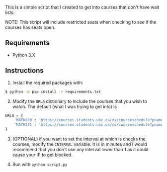 This is a simple script that I created to get into courses that don't have wait lists.

NOTE: This script will include restricted seats when checking to see if the courses has seats open.

## Requirements
- Python 3.X

## Instructions

1. Install the required packages with:

```sh
$ python -m pip install -r requirements.txt
```

2. Modify the `URLS` dictionary to include the courses that you wish to watch. The default (what I was trying to get into) is

```Python
URLS = {
    'MATH200': 'https://courses.students.ubc.ca/cs/courseschedule?pname=subjarea&tname=subj-section&dept=MATH&course=200&section=921',
    'MATH221': 'https://courses.students.ubc.ca/cs/courseschedule?pname=subjarea&tname=subj-section&dept=MATH&course=221&section=921'
}
```

3. (OPTIONAL) if you want to set the interval at which is checks the courses, modify the `INTERVAL` variable. It is in minutes and I would recommend that you don't use any interval lower than 1 as it could cause your IP to get blocked.

4. Run with `python script.py`
